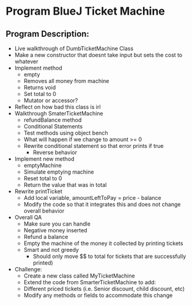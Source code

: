 # Program BlueJ Ticket Machine

## Program Description:  
- Live walkthrough of DumbTicketMachine Class
- Make a new constructor that doesnt take input but sets the cost to whatever
- Implement method
  - empty
  - Removes all money from machine
  - Returns void
  - Set total to 0
  - Mutator or accessor?
- Reflect on how bad this class is irl
- Walkthrough SmaterTicketMachine
  - refundBalance method
  - Conditional Statements
  - Test methods using object bench
  - What will happen if we change to amount >= 0
  - Rewrite conditional statement so that error prints if true
    - Reverse behavior
- Implement new method
  - emptyMachine
  - Simulate emptying machine
  - Reset total to 0
  - Return the value that was in total
- Rewrite printTicket
  - Add local variable, amountLeftToPay = price - balance
  - Modify the code so that it integrates this and does not change overall behavior
- Overall QA
  - Make sure you can handle
  - Negative money inserted
  - Refund a balance
  - Empty the machine of the money it collected by printing tickets
  - Smart and not greedy
    - Should only move $$ to total for tickets that are successfully printed)
- Challenge:
  - Create a new class called MyTicketMachine
  - Extend the code from SmarterTicketMachine to add:
  - Different priced tickets (i.e. Senior discount, child discount, etc)
  - Modify any methods or fields to accommodate this change
